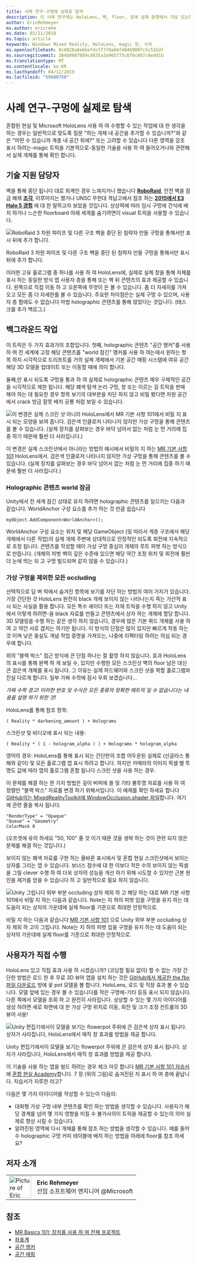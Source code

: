```yaml
---
title: 사례 연구-구멍에 실제로 탐색
description: 이 사례 연구에는 HoloLens, 벽, floor, 및에 실제 환경에서 가상 있는데 뒤 보려는 사용자에 대 한 "매직 창" 효과 구현 하는 방법을 설명 합니다.
author: EricRehmeyer
ms.author: ericrehm
ms.date: 03/21/2018
ms.topic: article
keywords: Windows Mixed Reality, HoloLens, magic 창, 시차
ms.openlocfilehash: 0c0828a6ebbefdcff7f0a66f48469007c5c532df
ms.sourcegitcommit: 384b0087899cd835a3a965f75c6f6c607c9edd1b
ms.translationtype: MT
ms.contentlocale: ko-KR
ms.lasthandoff: 04/12/2019
ms.locfileid: "59600750"
---
```

# <a name="case-study---looking-through-holes-in-your-reality"></a>사례 연구-구멍에 실제로 탐색

혼합된 현실 및 Microsoft HoloLens 사용 하 여 수행할 수 있는 작업에 대 한 생각을 하는 경우는 일반적으로 맞도록 질문 "하는 개체 내 공간을 추가할 수 있습니까?"와 같은 "어떤 수 있습니까 계층 내 공간 위에?" 또는 고려할 수 있습니다 다른 영역을 강조 표시 하려는-magic 트릭을 기본적으로-동일한 기술을 사용 하 여 들어오거나와 관련해 서 실제 개체를 통해 확인 합니다.

## <a name="the-tech"></a>기술 지원 담당자

벽을 통해 중단 됩니다 대로 외계인 경우 느껴지거나 했습니다  **[RoboRaid](https://www.youtube.com/watch?v=Hf9qkURqtbM)**, 안전 벽을 잠금 해제  **[조각](case-study-creating-an-immersive-experience-in-fragments.md)**, 이루어지는 했거나 UNSC 무한대 격납고에서 참조 하는  **[2015에서 E3 Halo 5 경험](https://www.youtube.com/watch?v=QDw5QjDtFy8)** 에 대 한 말하고자 보았을 것입니다. 상상력에 따라 임시 구멍에 건식에 배치 하거나 느슨한 floorboard 아래 세계를 숨기려면이 visual 트릭을 사용할 수 있습니다.

![RoboRaid 3 차원 파이프 및 다른 구조 벽을 중단 된 침략자 만들 구멍을 통해서만 표시 뒤에 추가 합니다.](images/roboraid-640px.png)

RoboRaid 3 차원 파이프 및 다른 구조 벽을 중단 된 침략자 만들 구멍을 통해서만 표시 뒤에 추가 합니다.

이러한 고유 홀로그램 중 하나를 사용 하 여 HoloLens에, 실제로 실제 창을 통해 자체를 표시 하는 동일한 방식 앱 사용자 층을 통해 또는 벽 뒤 콘텐츠의 효과 제공할 수 있습니다. 왼쪽으로 직접 이동 하 고 오른쪽에 무엇이 든 볼 수 있습니다. 좀 더 자세히를 가져오고 모든 좀 더 자세한를 볼 수 있습니다. 주요한 차이점은는 실제 구멍 수 있으며, 사용자 층 함에도 수 없습니다 마법 holographic 콘텐츠를 통해 않았다는 것입니다. (태스크를 추가 백로그.)

## <a name="behind-the-scenes"></a>백그라운드 작업

이 트릭은 두 가지 효과가의 조합입니다. 첫째, holographic 콘텐츠 "공간 앵커"를 사용 하 여 전 세계에 고정 해당 콘텐츠를 "world 잠긴" 앵커를 사용 하 여는에서 원하는 항목 하지 시각적으로 드리프트를 거의 실제 개체에서 기본 공간 매핑 시스템에 여유 공간 해당 3D 모델을 업데이트 또는 이동할 때에 의미 합니다.

둘째,만 표시 되도록 구멍을 통과 하 여 실제로 holographic 콘텐츠 매우 구체적인 공간을 시각적으로 제한 됩니다. 해당 폐색 탐색 논리 구멍, 창 또는 이르는 길 트릭을 판매 해야 하는 데 필요한 경우 항목 보기의 대부분을 차단 하지 않고 비밀 봤다면 차원 공간에서 crack 방금 잘못 배치 공룡 처럼 보일 수 있습니다.

![이 변경은 실제 스크린 샷 아니라 HoloLens에서 MR 기본 사항 101에서 비밀 지 표시 되는 모양을 보여 줍니다. 검은색 인클로저 나타나지 않지만 가상 구멍을 통해 콘텐츠를 볼 수 있습니다. (실제 장치를 살펴보는 경우 바닥 넘어서 없는 처럼 눈 먼 거리에 집중 하기 때문에 훨씬 더 사라집니다.)](images/origamiholecomposited-640px.png)

이 변경은 실제 스크린샷에서 아니라는 방법의 예시에서 비밀의 지 하는 [MR 기본 사항 101](holograms-101.md) HoloLens에서. 검은색 인클로저 나타나지 않지만 가상 구멍을 통해 콘텐츠를 볼 수 있습니다. (실제 장치를 살펴보는 경우 바닥 넘어서 없는 처럼 눈 먼 거리에 집중 하기 때문에 훨씬 더 사라집니다.)

### <a name="world-locking-holographic-content"></a>Holographic 콘텐츠 world 잠금

Unity에서 전 세계 잠긴 상태로 유지 하려면 holographic 콘텐츠를 일으키는 다음과 같습니다. WorldAnchor 구성 요소를 추가 하는 것 만큼 쉽습니다

```
myObject.AddComponent<WorldAnchor>();
```

WorldAnchor 구성 요소는 위치 및 해당 GameObject (및 따라서 계층 구조에서 해당 개체에서 다른 작업)의 실제 개체 주변에 상대적으로 안정적인 되도록 회전에 지속적으로 조정 됩니다. 콘텐츠를 작성할 때이 가상 구멍 중심이 개체의 루트 피벗 하는 방식으로 만듭니다. (개체의 피벗 벽의 깊은 수준에 있으면 해당 약간 조정 위치 및 회전에 훨씬 더 눈에 띄는 되 고 구멍 빌드되며 같지 않을 수 있습니다.)

### <a name="occluding-everything-but-the-virtual-hole"></a>가상 구멍을 제외한 모든 occluding

선택적으로 담 벼 락에서 숨겨진 항목에 보기를 차단 하는 방법의 여러 가지가 있습니다. 가장 간단한 것 HoloLens 완전히 black 개체 보이지 않는 나타나는지 즉는 가산적 표시 되는 사실을 활용 합니다. 모든 특수 셰이더 또는 자재 트릭을 수행 하지 않고 Unity에서 이렇게 하려면-을 black 자료를 만들고 콘텐츠에서 상자 하는 개체에 할당 합니다. 3D 모델링을 수행 하는 같은 생각 하지 않습니다, 경우에 많은 기본 쿼드 개체를 사용 하 여 고 약간 서로 겹치는 하기만 됩니다. 이 방식의 단점은 많이 있지만 빠르게 작동 하는 것 이며 낮은 충실도 개념 작업 증명을 가져오는, 나중에 리팩터링 하려는 의심 되는 경우에 합니다.

위의 "블랙 박스" 접근 방식에 큰 단점 하나는 잘 촬영 하지 않습니다. 효과 HoloLens의 표시를 통해 완벽 하 게 보일 수, 있지만 수행한 모든 스크린샷 벽의 floor 남은 대신 큰 검은색 개체를 표시 됩니다. 그 이유는 실제 하드웨어와 스크린 샷을 복합 홀로그램와 진실 다르게 합니다. 일부 가짜 수학에 잠시 우회 보겠습니다...

*가짜 수학 경고! 이러한 번호 및 수식은 모든 종류의 정확한 메트릭 일 수 없습니다는 내용을 설명 하기 위한 것!*

HoloLens를 통해 참조 항목:

```
( Reality * darkening_amount ) + Holograms
```

스크린샷 및 비디오에 표시 되는 내용:

```
( Reality * ( 1 - hologram_alpha ) ) + Holograms * hologram_alpha
```

영어의 경우: HoloLens를 통해 표시 되는 간단한의 조합 어두운된 실제로 (선글라스 통해와 같이) 및 모든 홀로그램 앱 표시 하려고 합니다. 하지만 카메라의 이미지 픽셀 별 투명도 값에 따라 앱의 홀로그램 혼합 됩니다 스크린 샷을 사용 하는 경우.

이 문제를 해결 하는 한 가지 방법은 깊이 버퍼에 쓸 및 기타 불투명 자료를 사용 하 여 정렬만 "블랙 박스" 자료를 변경 하기 위해서입니다. 이 예제를 확인 하세요 합니다 [GitHub의는 MixedRealityToolkit에 WindowOcclusion.shader 파일](https://github.com/Microsoft/MixedRealityToolkit-Unity/blob/htk_release/Assets/HoloToolkit/Common/Shaders/WindowOcclusion.shader)합니다. 여기에 관련 줄을 복사 됩니다.

```
"RenderType" = "Opaque"
"Queue" = "Geometry"
ColorMask 0
```

(오프셋에 유의 하세요 "50, 100" 줄 것 이기 때문 것을 생략 하는 것이 관련 되지 않은 문제를 해결 하는 것입니다.)

보이지 않는 폐색 자료를 구현 하는 올바른 표시에서 및 혼합 현실 스크린샷에서 보이는 상자를 그리는 앱 수 있습니다. 보너스 점수에 대 한 이보다 적은 수의 보이지 않는 픽셀을 그릴 clever 수행 하 여 더욱 상자의 성능을 개선 하기 위해 시도할 수 있지만 근본 원인을 제거를 얻을 수 있습니다 하 고 일반적으로 필요 하지 않습니다.

![Unity 그립니다 외부 부분 occluding 상자 제외 하 고 해당 하는 대로 MR 기본 사항 101에서 비밀 지 하는 다음과 같습니다. Note는 지 하의 피벗 임을 구멍을 유지 하는 데 도움이 되는 상자의 가운데에 실제 floor를 기준으로 최대한 안정적으로.](images/underworld-occluded-640px.png)

비밀 지 하는 다음과 같습니다 [MR 기본 사항 101](holograms-101.md) 으로 Unity 외부 부분 occluding 상자 제외 하 고이 그립니다. Note는 지 하의 피벗 임을 구멍을 유지 하는 데 도움이 되는 상자의 가운데에 실제 floor를 기준으로 최대한 안정적으로.

## <a name="do-it-yourself"></a>사용자가 직접 수행

HoloLens 있고 직접 효과 사용 하 시겠습니까? (코딩할 필요 없이) 할 수 없는 가장 간단한 방법은 로드 한 후 무료 3D 뷰어 앱을 설치 하는 것은 [GitHub에서 제공한 the.fbx 파일 다운로드](https://github.com/Microsoft/HolographicAcademy/tree/CaseStudy-MagicWindow/MagicWindow) 방에 꽃 pot 모델을 볼 합니다. HoloLens, 로드 및 직장 효과 볼 수 있습니다. 모델 앞에 있는 경우 볼 수 있습니다를 작은 구멍에-기타 등등 표시 되지 않습니다. 다른 쪽에서 모델을 조회 하 고 완전히 사라집니다. 상상할 수 있는 몇 가지 아이디어를 생성 하려면 세로 화면에 대 한 가상 구멍 위치로 이동, 회전 및 크기 조정 컨트롤의 3D 뷰어 사용!

![Unity 편집기에서이 모델을 보기는 flowerpot 주위에 큰 검은색 상자 표시 됩니다. 상자가 사라집니다, HoloLens에서 매직 창 효과를 방법을 제공 합니다.](images/magicwindowflowerpotineditor.png)

Unity 편집기에서이 모델을 보기는 flowerpot 주위에 큰 검은색 상자 표시 됩니다. 상자가 사라집니다, HoloLens에서 매직 창 효과를 방법을 제공 합니다.

이 기술을 사용 하는 앱을 빌드 하려는 경우 체크 아웃 합니다 [MR 기본 사항 101 자습서](holograms-101.md) 에 [혼합 현실 Academy](academy.md)합니다. 7 장 (위의 그림)로 숨겨진된 지 표시 하 여 층에 끝납니다. 자습서가 지루한 라고?

다음은 몇 가지 아이디어를 작성할 수 있는이 다음의:
* 대화형 가상 구멍 내부 콘텐츠를 확인 하는 방법을 생각할 수 있습니다. 사용자가 해당 경계를 넘어 몇 가지 영향을 미칠 수 불가사의이 트릭을 제공할 수 있는의 의미 실제로 향상 시킬 수 있습니다.
* 알려진된 영역에 다시 개체를 통해 참조 하는 방법을 생각할 수 있습니다. 예를 들어 수 holographic 구멍 커피 테이블에 배치 하는 방법을 아래에 floor를 참조 하세요?

## <a name="about-the-author"></a>저자 소개

<table style="border-collapse:collapse">
<tr>
<td style="border-style: none" width="60px"><img alt="Picture of Eric Rehmeyer" width="60" height="60" src="images/genericusertile.jpg"></td>
<td style="border-style: none"><b>Eric Rehmeyer</b><br>선임 소프트웨어 엔지니어 @Microsoft</td>
</tr>
</table>

## <a name="see-also"></a>참조
* [MR Basics 101: 장치를 사용 하 여 전체 프로젝트](holograms-101.md)
* [좌표계](coordinate-systems.md)
* [공간 앵커](spatial-anchors.md)
* [공간 매핑](spatial-mapping.md)
